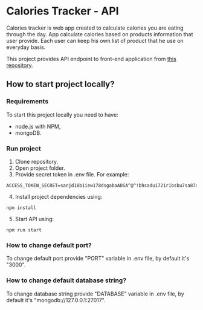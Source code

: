 # Calories Tracker - API

Calories tracker is web app created to calculate calories you are eating through the day. App calculate calories based on products information that user provide. Each user can keep his own list of product that he use on everyday basis.

This project provides API endpoint to front-end application from [this repository](https://github.com/musialpatryk/calories-tracker-front).

## How to start project locally?

### Requirements

To start this project locally you need to have:

- node.js with NPM,
- mongoDB.

### Run project

1. Clone repository.
1. Open project folder.
1. Provide secret token in .env file. For example:

```
ACCESS_TOKEN_SECRET=sanjd18b1iew178dsgabaADSA^@^!bhsadui721r1bsbu7sa87as8dy7as8dahduhu
```

4. Install project dependencies using:

```
npm install
```

5. Start API using:

```
npm run start
```

### How to change default port?

To change default port provide "PORT" variable in .env file, by default it's "3000".

### How to change default database string?

To change database string provide "DATABASE" variable in .env file, by default it's "mongodb://127.0.0.1:27017".
